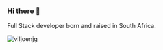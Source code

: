 ### Hi there 👋

Full Stack developer born and raised in South Africa.

<p><img align="center" src="https://github-readme-stats.vercel.app/api/top-langs/?username=viljoenjg&layout=compact&hide=html" alt="viljoenjg" /></p>
